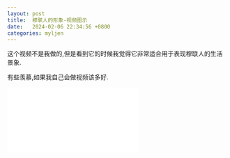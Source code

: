 ```yaml
---
layout: post
title:  穆联人的形象-视频图示
date:   2024-02-06 22:34:56 +0800
categories: myljen
---
```


这个视频不是我做的,但是看到它的时候我觉得它非常适合用于表现穆联人的生活景象.

有些羡慕,如果我自己会做视频该多好.

<iframe src="//player.bilibili.com/player.html?aid=1950069631&bvid=BV1tC411r76v&cid=1429475345&p=1" scrolling="no" border="0" frameborder="no" framespacing="0" allowfullscreen="true"> </iframe>


